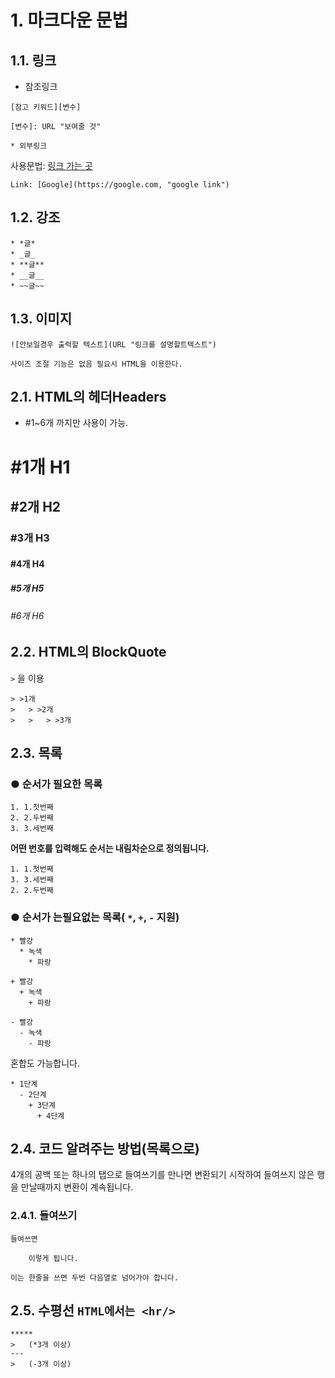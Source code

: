 # 1. 마크다운 문법

## 1.1. 링크
* 참조링크

```
[참고 키워드][변수]

[변수]: URL "보여줄 것"

* 외부링크
```
사용문법: [링크 가는 곳](링크, "보여줄 것")
```
Link: [Google](https://google.com, "google link")
```
## 1.2. 강조
```
* *글*
* _글_
* **글**
* __글__
* ~~글~~

```
## 1.3. 이미지
```
![안보일경우 출력할 텍스트](URL "링크를 설명할트텍스트")

사이즈 조절 기능은 없음 필요시 HTML을 이용한다.
```
## 2.1. HTML의 헤더Headers

* #1~6개 까지만 사용이 가능.
# #1개 H1
## #2개 H2
### #3개 H3
#### #4개 H4
##### #5개 H5
###### #6개 H6

## 2.2. HTML의 BlockQuote
```>``` 을 이용
```
> >1개
>	> >2개
>	>	> >3개
```

## 2.3. 목록
### ● 순서가 필요한 목록
```
1. 1.첫번째
2. 2.두번째
3. 3.세번째
```


**어떤 번호를 입력해도 순서는 내림차순으로 정의됩니다.**
```
1. 1.첫번째
3. 3.세번째
2. 2.두번째
```

### ● 순서가 는필요없는 목록( `*`, `+`, `-` 지원)
```
* 빨강
  * 녹색
    * 파랑

+ 빨강
  + 녹색
    + 파랑

- 빨강
  - 녹색
    - 파랑
```

혼합도 가능합니다.
```
* 1단계
  - 2단계
    + 3단계
      + 4단계
```

## 2.4. 코드 알려주는 방법(목록으로)
4개의 공백 또는 하나의 탭으로 들여쓰기를 만나면 변환되기 시작하여 들여쓰지 않은 행을 만날때까지 변환이 계속됩니다.

### 2.4.1. 들여쓰기
```
들여쓰면

    이렇게 됩니다.
    
이는 한줄을 쓰면 두번 다음열로 넘어가야 합니다.
```

## 2.5. 수평선 ```HTML에서는 <hr/>```

```
*****
>   (*3개 이상)
---
>   (-3개 이상)
```

